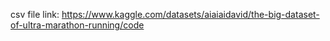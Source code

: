 csv file link: https://www.kaggle.com/datasets/aiaiaidavid/the-big-dataset-of-ultra-marathon-running/code

